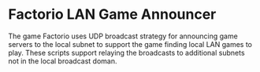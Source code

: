 # Factorio LAN Game Announcer

The game Factorio uses UDP broadcast strategy for announcing game servers to the local subnet to support the game finding local LAN games to play.  These scripts support relaying the broadcasts to additional subnets not in the local broadcast doman.